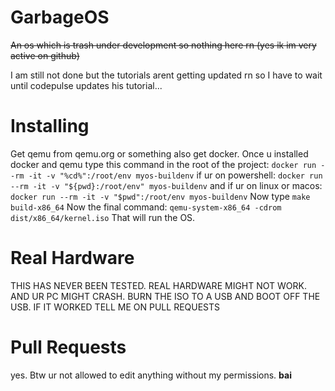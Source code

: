 # GarbageOS
~~An os which is trash under development so nothing here rn (yes ik im very active on github)~~

I am still not done but the tutorials arent getting updated rn so I have to wait until codepulse updates his tutorial...
# Installing
Get qemu from qemu.org or something also get docker.
Once u installed docker and qemu type this command in the root of the project: `docker run --rm -it -v "%cd%":/root/env myos-buildenv` if ur on powershell: `docker run --rm -it -v "${pwd}:/root/env" myos-buildenv` and if ur on linux or macos: `docker run --rm -it -v "$pwd":/root/env myos-buildenv`
Now type `make build-x86_64` Now the final command: `qemu-system-x86_64 -cdrom dist/x86_64/kernel.iso` That will run the OS.
# Real Hardware
THIS HAS NEVER BEEN TESTED. REAL HARDWARE MIGHT NOT WORK. AND UR PC MIGHT CRASH. BURN THE ISO TO A USB AND BOOT OFF THE USB. IF IT WORKED TELL ME ON PULL REQUESTS
# Pull Requests
yes. Btw ur not allowed to edit anything without my permissions. **bai**
